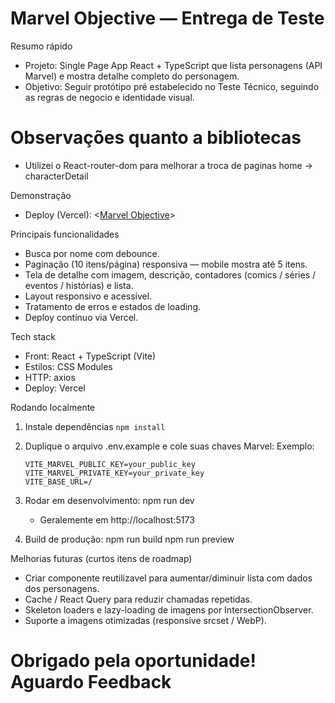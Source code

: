 # Marvel Objective — Entrega de Teste

Resumo rápido
- Projeto: Single Page App React + TypeScript que lista personagens (API Marvel) e mostra detalhe completo do personagem.
- Objetivo: Seguir protótipo pré estabelecido no Teste Técnico, seguindo as regras de negocio e identidade visual.

# Observações quanto a bibliotecas
- Utilizei o React-router-dom para melhorar a troca de paginas home -> characterDetail

Demonstração
- Deploy (Vercel): <[Marvel Objective](https://marvel-objective-peach.vercel.app/)>

Principais funcionalidades
- Busca por nome com debounce.
- Paginação (10 itens/página) responsiva — mobile mostra até 5 itens.
- Tela de detalhe com imagem, descrição, contadores (comics / séries / eventos / histórias) e lista.
- Layout responsivo e acessível.
- Tratamento de erros e estados de loading.
- Deploy contínuo via Vercel.

Tech stack
- Front: React + TypeScript (Vite)
- Estilos: CSS Modules
- HTTP: axios
- Deploy: Vercel

Rodando localmente
1. Instale dependências
   ```npm install```

2. Duplique o arquivo .env.example e cole suas chaves Marvel:
   Exemplo:
   ```
   VITE_MARVEL_PUBLIC_KEY=your_public_key
   VITE_MARVEL_PRIVATE_KEY=your_private_key
   VITE_BASE_URL=/
   ```

3. Rodar em desenvolvimento:
   npm run dev
   - Geralemente em http://localhost:5173

4. Build de produção:
   npm run build
   npm run preview


Melhorias futuras (curtos itens de roadmap)
- Criar componente reutilizavel para aumentar/diminuir lista com dados dos personagens.
- Cache / React Query para reduzir chamadas repetidas.
- Skeleton loaders e lazy-loading de imagens por IntersectionObserver.
- Suporte a imagens otimizadas (responsive srcset / WebP).


# Obrigado pela oportunidade! Aguardo Feedback

